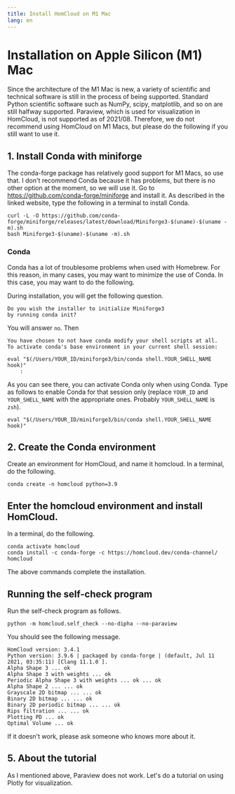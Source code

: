 ```yaml
---
title: Install HomCloud on M1 Mac
lang: en
---
```


# Installation on Apple Silicon (M1) Mac

Since the architecture of the M1 Mac is new, a variety of scientific and technical software is still in the process of being supported.
Standard Python scientific software such as NumPy, scipy, matplotlib, and so on are still halfway supported.
Paraview, which is used for visualization in HomCloud, is not supported as of 2021/08.
Therefore, we do not recommend using HomCloud on M1 Macs, but please do the following if you still want to use it.

## 1. Install Conda with miniforge

The conda-forge package has relatively good support for M1 Macs, so use that.
I don't recommend Conda because it has problems, but there is no other option at the moment, so we will use it.
Go to <https://github.com/conda-forge/miniforge> and install it. As described in the linked website, type the following 
in a terminal to install Conda.

    curl -L -O https://github.com/conda-forge/miniforge/releases/latest/download/Miniforge3-$(uname)-$(uname -m).sh
    bash Miniforge3-$(uname)-$(uname -m).sh

### Conda

Conda has a lot of troublesome problems when used with Homebrew. For this reason, 
in many cases, you may want to minimize the use of Conda. In this case, you may want to do the following.

During installation, you will get the following question.

    Do you wish the installer to initialize Miniforge3
    by running conda init?
    
You will answer `no`. Then

    You have chosen to not have conda modify your shell scripts at all.
    To activate conda's base environment in your current shell session:
    
    eval "$(/Users/YOUR_ID/miniforge3/bin/conda shell.YOUR_SHELL_NAME hook)" 
        :

As you can see there, you can activate Conda only when using Conda. Type as follows 
to enable Conda for that session only (replace `YOUR_ID` and `YOUR_SHELL_NAME` with the appropriate ones. Probably `YOUR_SHELL_NAME` is `zsh`).

    eval "$(/Users/YOUR_ID/miniforge3/bin/conda shell.YOUR_SHELL_NAME hook)" 
    

## 2. Create the Conda environment

Create an environment for HomCloud, and name it homcloud. In a terminal, do the following.

    conda create -n homcloud python=3.9

## Enter the homcloud environment and install HomCloud.

In a terminal, do the following.

    conda activate homcloud
    conda install -c conda-forge -c https://homcloud.dev/conda-channel/ homcloud

The above commands complete the installation.

## Running the self-check program

Run the self-check program as follows.

    python -m homcloud.self_check --no-dipha --no-paraview

You should see the following message.

    HomCloud version: 3.4.1
    Python version: 3.9.6 | packaged by conda-forge | (default, Jul 11 2021, 03:35:11) [Clang 11.1.0 ].
    Alpha Shape 3 ... ok
    Alpha Shape 3 with weights ... ok
    Periodic Alpha Shape 3 with weights ... ok ... ok
    Alpha Shape 2 ... ... ok
    Grayscale 2D bitmap ... ... ok
    Binary 2D bitmap ... ... ok
    Binary 2D periodic bitmap ... ... ok
    Rips filtration ... ... ok
    Plotting PD ... ok
    Optimal Volume ... ok

If it doesn't work, please ask someone who knows more about it.

## 5. About the tutorial

As I mentioned above, Paraview does not work. Let's do a tutorial on using Plotly for visualization.
